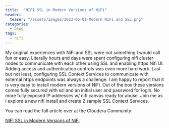 ```yaml
---
title:  "NIFI SSL in Modern Versions of NiFi"
header:
  teaser: "/assets/images/2023-06-01-Modern NiFi and SSL.png"
categories: 
  - blog
tags:
  - nifi
---
```


My original experiences with NiFi and SSL were not something I would call fun or easy.  Literally hours and days were spent configuring nifi cluster nodes to communicate with each other using SSL and enabling https Nifi UI.  Adding access and authentication controls was even more hard work. Last but not least, configuring SSL Context Services to communicate with external https endpoints was always a challenge.   I am happy to report that it is very easy to install modern versions of NiFi.  Out of the box these versions comes fully secured with ssl and an initial user and password for login. No more fully exposed IP addresses w/ nifi canvas ready for abuse.  Join me as I explore a new nifi install and create 2 sample SSL Context Services.  

You can read the full article over at the Cloudera Community:

[NIFI SSL in Modern Versions of NiFi](https://community.cloudera.com/t5/Community-Articles/NIFI-SSL-in-Modern-Versions-of-NiFi/ta-p/371937)
